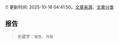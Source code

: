 :alarm_clock: 更新时间: 2025-10-16 04:41:50。[文章来源](/README.md)、[文章分类](/TAGS.md)

## 报告


> 关键字：`报告`、`月报`



